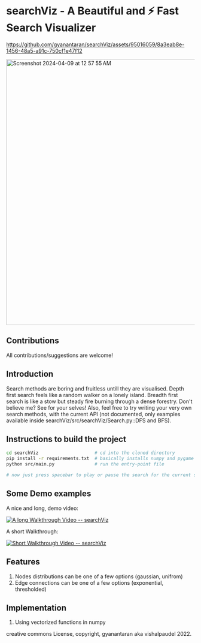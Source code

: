 # searchViz - A Beautiful and ⚡️ Fast Search Visualizer

https://github.com/gyanantaran/searchViz/assets/95016059/8a3eab8e-1456-48a5-a91c-750cf1e47f12

<img width="709" alt="Screenshot 2024-04-09 at 12 57 55 AM" src="https://github.com/gyanantaran/searchViz/assets/95016059/0de525e8-0363-47e3-87e7-8591f35fecb1">

## Contributions

All contributions/suggestions are welcome!

## Introduction

Search methods are boring and fruitless untill they are visualised. Depth first search feels like a random walker on a lonely island. Breadth first search is like a stow but steady fire burning through a dense forestry. Don't believe me? See for your selves! Also, feel free to try writing your very own search methods, with the current API (not documented, only examples available inside searchViz/src/searchViz/Search.py::DFS and BFS).

## Instructions to build the project

```sh
cd searchViz                     # cd into the cloned directory
pip install -r requirements.txt  # basically installs numpy and pygame
python src/main.py               # run the entry-point file

# now just press spacebar to play or pause the search for the current search-method. DFS is the default.
```

## Some Demo examples

A nice and long, demo video:

[![A long Walkthrough Video -- searchViz](https://github.com/gyanantaran/searchViz/assets/95016059/0de525e8-0363-47e3-87e7-8591f35fecb1)](https://youtu.be/BKF-PEgd1PA?t=393)

<!-- https://user-images.githubusercontent.com/95016059/273106123-19ccd387-f563-4078-825d-e62327bfdde7.mp4 -->

A short Walkthrough:

[![Short Walkthrough Video -- searchViz](https://github.com/gyanantaran/searchViz/assets/95016059/0de525e8-0363-47e3-87e7-8591f35fecb1)](https://youtu.be/kNGsOoWh9fM?t=2)

## Features

1. Nodes distributions can be one of a few options (gaussian, unifrom)
2. Edge connections can be one of a few options (exponential, thresholded)

## Implementation

1. Using vectorized functions in numpy

creative commons License, copyright, gyanantaran aka vishalpaudel 2022.
